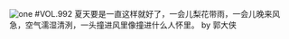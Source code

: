 ![one](http://image.wufazhuce.com/Fv56z7et9aL5pReKPBf7-1flWWCx)
#VOL.992
夏天要是一直这样就好了，一会儿梨花带雨，一会儿晚来风急，空气濡湿清洌，一头撞进风里像撞进什么人怀里。 by 郭大侠